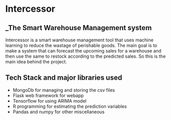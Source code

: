 # Intercessor
## _The Smart Warehouse Management system




Intercessor is a smart warehouse management tool that uses machine learning to reduce the wastage of perishable goods. The main goal is to make a system that can forecast the upcoming sales for a warehouse and then use the same to restock according to the predicted sales. So this is the main idea behind the project.

## Tech Stack and major libraries used

- MongoDb for managing and storing the csv files
- Flask web framework for webapp
- Tensorflow for using ARIMA model
- R programming for estimating the prediction variables
- Pandas and numpy for other miscellaneous 


